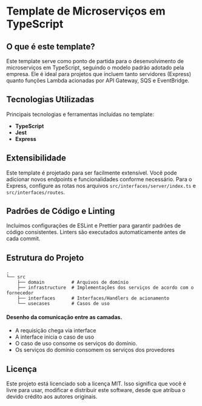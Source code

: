 # Template de Microserviços em TypeScript

## O que é este template?
Este template serve como ponto de partida para o desenvolvimento de microserviços em TypeScript, seguindo o modelo padrão adotado pela empresa. Ele é ideal para projetos que incluem tanto servidores (Express) quanto funções Lambda acionadas por API Gateway, SQS e EventBridge.

## Tecnologias Utilizadas
Principais tecnologias e ferramentas incluídas no template:

- **TypeScript**
- **Jest**
- **Express**

## Extensibilidade
Este template é projetado para ser facilmente extensível. Você pode adicionar novos endpoints e funcionalidades conforme necessário. Para o Express, configure as rotas nos arquivos `src/interfaces/server/index.ts` e `src/interfaces/routes`.

## Padrões de Código e Linting
Incluímos configurações de ESLint e Prettier para garantir padrões de código consistentes. Linters são executados automaticamente antes de cada commit.

## Estrutura do Projeto
```plaintext
.
└── src
    ├── domain          # Arquivos de domínio
    ├── infrastructure  # Implementações dos serviços de acordo com o fornecedor
    ├── interfaces      # Interfaces/Handlers de acionamento
    └── usecases        # Casos de uso
```

#### Desenho da comunicação entre as camadas.

* A requisição chega via interface
* A interface inicia o caso de uso
* O caso de uso consome os serviços do domínio.
* Os serviços do domínio consomem os serviços dos provedores

## Licença
  
Este projeto está licenciado sob a licença MIT. Isso significa que você é livre para usar, modificar e distribuir este software, desde que atribua o devido crédito aos autores originais.